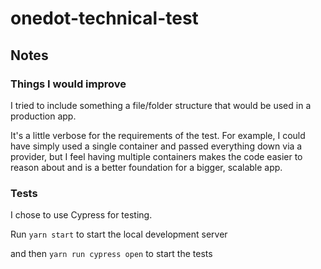 # onedot-technical-test

## Notes

### Things I would improve

I tried to include something a file/folder structure that would be used in a production app.

It's a little verbose for the requirements of the test. For example, I could have simply used a single container and passed everything down via a provider, but I feel having multiple containers makes the code easier to reason about and is a better foundation for a bigger, scalable app.

### Tests

I chose to use Cypress for testing.

Run `yarn start` to start the local development server

and then `yarn run cypress open` to start the tests
